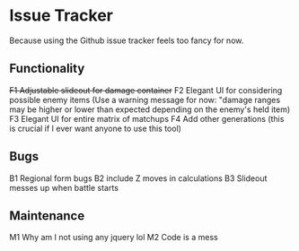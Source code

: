 # Issue Tracker

Because using the Github issue tracker feels too fancy for now.

## Functionality
~~F1 Adjustable slideout for damage container~~
F2 Elegant UI for considering possible enemy items (Use a warning message for now: "damage ranges may be higher or lower than expected depending on the enemy's held item)
F3 Elegant UI for entire matrix of matchups
F4 Add other generations (this is crucial if I ever want anyone to use this tool)

## Bugs
B1 Regional form bugs
B2 include Z moves in calculations
B3 Slideout messes up when battle starts

## Maintenance

M1 Why am I not using any jquery lol
M2 Code is a mess 